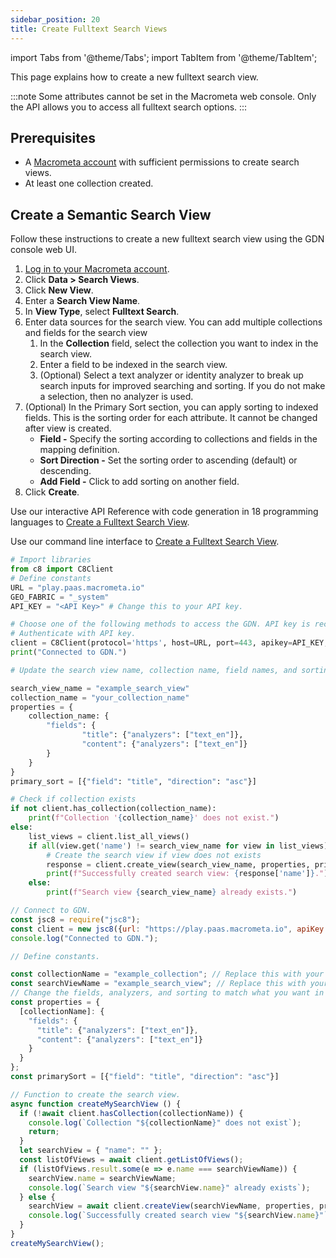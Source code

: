 ```yaml
---
sidebar_position: 20
title: Create Fulltext Search Views
---
```


import Tabs from '@theme/Tabs';
import TabItem from '@theme/TabItem';

This page explains how to create a new fulltext search view.

:::note
Some attributes cannot be set in the Macrometa web console. Only the API allows you to access all fulltext search options.
:::

## Prerequisites

- A [Macrometa account](https://auth-play.macrometa.io/) with sufficient permissions to create search views.
- At least one collection created.

## Create a Semantic Search View

<Tabs groupId="operating-systems">
<TabItem value="console" label="Web Console">

Follow these instructions to create a new fulltext search view using the GDN console web UI.

1. [Log in to your Macrometa account](https://auth-play.macrometa.io/).
2. Click **Data > Search Views**.
3. Click **New View**.
4. Enter a **Search View Name**.
5. In **View Type**, select **Fulltext Search**.
6. Enter data sources for the search view. You can add multiple collections and fields for the search view
   1. In the **Collection** field, select the collection you want to index in the search view.
   2. Enter a field to be indexed in the search view.
   3. (Optional) Select a text analyzer or identity analyzer to break up search inputs for improved searching and sorting. If you do not make a selection, then no analyzer is used.
7. (Optional) In the Primary Sort section, you can apply sorting to indexed fields. This is the sorting order for each attribute. It cannot be changed after view is created.
   - **Field -** Specify the sorting according to collections and fields in the mapping definition.
   - **Sort Direction -** Set the sorting order to ascending (default) or descending.
   - **Add Field -** Click to add sorting on another field.
8. Click **Create**.

</TabItem>
<TabItem value="api" label="REST API">

Use our interactive API Reference with code generation in 18 programming languages to [Create a Fulltext Search View](https://www.macrometa.com/docs/api#/operations/createView).

</TabItem>
<TabItem value="cli" label="CLI">

Use our command line interface to [Create a Fulltext Search View](../../../CLI/search-views-cli#gdnsl-view-create).

</TabItem>
<TabItem value="py" label="Python SDK">

```py
# Import libraries
from c8 import C8Client
# Define constants
URL = "play.paas.macrometa.io"
GEO_FABRIC = "_system"
API_KEY = "<API Key>" # Change this to your API key.

# Choose one of the following methods to access the GDN. API key is recommended.
# Authenticate with API key.
client = C8Client(protocol='https', host=URL, port=443, apikey=API_KEY, geofabric=GEO_FABRIC)
print("Connected to GDN.")

# Update the search view name, collection name, field names, and sorting with the values you want in your search view.

search_view_name = "example_search_view"
collection_name = "your_collection_name"
properties = {
    collection_name: {
        "fields": {
                "title": {"analyzers": ["text_en"]},
                "content": {"analyzers": ["text_en"]}
        }
    }
}
primary_sort = [{"field": "title", "direction": "asc"}]

# Check if collection exists
if not client.has_collection(collection_name):
    print(f"Collection '{collection_name}' does not exist.")
else:
    list_views = client.list_all_views()
    if all(view.get('name') != search_view_name for view in list_views):
        # Create the search view if view does not exists
        response = client.create_view(search_view_name, properties, primary_sort)
        print(f"Successfully created search view: {response['name']}.")
    else:
        print(f"Search view {search_view_name} already exists.")
```

</TabItem>
<TabItem value="js" label="JavaScript SDK">

```js
// Connect to GDN.
const jsc8 = require("jsc8");
const client = new jsc8({url: "https://play.paas.macrometa.io", apiKey: "<API Key>", fabricName: "_system"});
console.log("Connected to GDN.");

// Define constants.

const collectionName = "example_collection"; // Replace this with your collection name.
const searchViewName = "example_search_view"; // Replace this with your search view name.
// Change the fields, analyzers, and sorting to match what you want in your search view.
const properties = { 
  [collectionName]: {
    "fields": {
      "title": {"analyzers": ["text_en"]},
      "content": {"analyzers": ["text_en"]}
    }
  }
};
const primarySort = [{"field": "title", "direction": "asc"}]

// Function to create the search view.
async function createMySearchView () {
  if (!await client.hasCollection(collectionName)) {
    console.log(`Collection "${collectionName}" does not exist`);
    return;
  }
  let searchView = { "name": "" };
  const listOfViews = await client.getListOfViews();
  if (listOfViews.result.some(e => e.name === searchViewName)) {
    searchView.name = searchViewName;
    console.log(`Search view "${searchView.name}" already exists`);
  } else {
    searchView = await client.createView(searchViewName, properties, primarySort);
    console.log(`Successfully created search view "${searchView.name}"`);
  }
}
createMySearchView();
```

</TabItem>
</Tabs>

